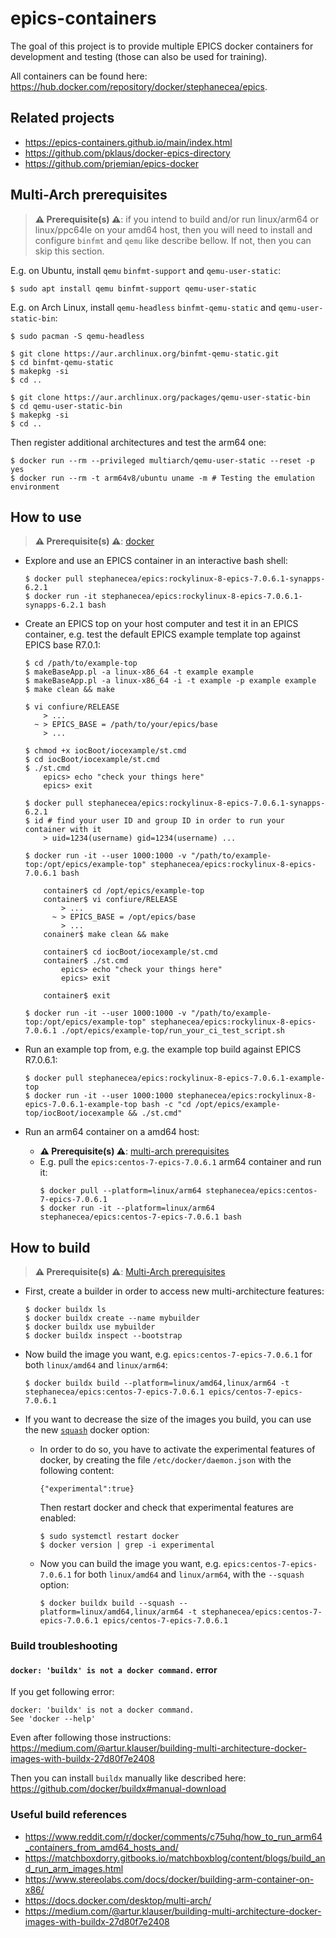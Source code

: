 # epics-containers

The goal of this project is to provide multiple EPICS docker containers for development and testing
(those can also be used for training).

All containers can be found here: <https://hub.docker.com/repository/docker/stephanecea/epics>.

## Related projects

- <https://epics-containers.github.io/main/index.html>
- <https://github.com/pklaus/docker-epics-directory>
- <https://github.com/prjemian/epics-docker>

## Multi-Arch prerequisites

> **⚠️ Prerequisite(s) ⚠️**: if you intend to build and/or run linux/arm64 or linux/ppc64le on your
> amd64 host, then you will need to install and configure `binfmt` and `qemu` like describe bellow.
> If not, then you can skip this section.

E.g. on Ubuntu, install `qemu` `binfmt-support` and `qemu-user-static`:
```console
$ sudo apt install qemu binfmt-support qemu-user-static
```

E.g. on Arch Linux, install `qemu-headless` `binfmt-qemu-static` and `qemu-user-static-bin`:
```console
$ sudo pacman -S qemu-headless

$ git clone https://aur.archlinux.org/binfmt-qemu-static.git
$ cd binfmt-qemu-static
$ makepkg -si
$ cd ..

$ git clone https://aur.archlinux.org/packages/qemu-user-static-bin
$ cd qemu-user-static-bin
$ makepkg -si
$ cd ..
```

Then register additional architectures and test the arm64 one:
```console
$ docker run --rm --privileged multiarch/qemu-user-static --reset -p yes
$ docker run --rm -t arm64v8/ubuntu uname -m # Testing the emulation environment
```

## How to use

> **⚠️ Prerequisite(s) ⚠️**: [docker](https://docs.docker.com/get-started/overview/)

- Explore and use an EPICS container in an interactive bash shell:
    ```console
    $ docker pull stephanecea/epics:rockylinux-8-epics-7.0.6.1-synapps-6.2.1
    $ docker run -it stephanecea/epics:rockylinux-8-epics-7.0.6.1-synapps-6.2.1 bash
    ```

- Create an EPICS top on your host computer and test it in an EPICS container, e.g. test the
  default EPICS example template top against EPICS base R7.0.1:
    ```console
    $ cd /path/to/example-top
    $ makeBaseApp.pl -a linux-x86_64 -t example example
    $ makeBaseApp.pl -a linux-x86_64 -i -t example -p example example
    $ make clean && make

    $ vi confiure/RELEASE
        > ...
      ~ > EPICS_BASE = /path/to/your/epics/base
        > ...

    $ chmod +x iocBoot/iocexample/st.cmd
    $ cd iocBoot/iocexample/st.cmd
    $ ./st.cmd
        epics> echo "check your things here"
        epics> exit

    $ docker pull stephanecea/epics:rockylinux-8-epics-7.0.6.1-synapps-6.2.1
    $ id # find your user ID and group ID in order to run your container with it
        > uid=1234(username) gid=1234(username) ...

    $ docker run -it --user 1000:1000 -v "/path/to/example-top:/opt/epics/example-top" stephanecea/epics:rockylinux-8-epics-7.0.6.1 bash

        container$ cd /opt/epics/example-top
        container$ vi confiure/RELEASE
            > ...
          ~ > EPICS_BASE = /opt/epics/base
            > ...
        conainer$ make clean && make

        container$ cd iocBoot/iocexample/st.cmd
        container$ ./st.cmd
            epics> echo "check your things here"
            epics> exit

        container$ exit

    $ docker run -it --user 1000:1000 -v "/path/to/example-top:/opt/epics/example-top" stephanecea/epics:rockylinux-8-epics-7.0.6.1 ./opt/epics/example-top/run_your_ci_test_script.sh
    ```

- Run an example top from, e.g. the example top build against EPICS R7.0.6.1:
    ```console
    $ docker pull stephanecea/epics:rockylinux-8-epics-7.0.6.1-example-top
    $ docker run -it --user 1000:1000 stephanecea/epics:rockylinux-8-epics-7.0.6.1-example-top bash -c "cd /opt/epics/example-top/iocBoot/iocexample && ./st.cmd"
    ```

- Run an arm64 container on a amd64 host:
    - **⚠️ Prerequisite(s) ⚠️**: [multi-arch prerequisites](#multi-arch-prerequisites)
    - E.g. pull the `epics:centos-7-epics-7.0.6.1` arm64 container and run it:
        ```console
        $ docker pull --platform=linux/arm64 stephanecea/epics:centos-7-epics-7.0.6.1
        $ docker run -it --platform=linux/arm64 stephanecea/epics:centos-7-epics-7.0.6.1 bash
        ```

## How to build

> **⚠️ Prerequisite(s) ⚠️**: [Multi-Arch prerequisites](#multi-arch-prerequisites)

- First, create a builder in order to access new multi-architecture features:
    ```console
    $ docker buildx ls
    $ docker buildx create --name mybuilder
    $ docker buildx use mybuilder
    $ docker buildx inspect --bootstrap
    ```

- Now build the image you want, e.g. `epics:centos-7-epics-7.0.6.1` for both `linux/amd64` and
  `linux/arm64`:
    ```console
    $ docker buildx build --platform=linux/amd64,linux/arm64 -t stephanecea/epics:centos-7-epics-7.0.6.1 epics/centos-7-epics-7.0.6.1
    ```

- If you want to decrease the size of the images you build, you can use the new
  [`squash`](https://stackoverflow.com/questions/41764336/how-does-the-new-docker-squash-work)
  docker option:
    - In order to do so, you have to activate the experimental features of docker, by creating the
      file `/etc/docker/daemon.json` with the following content:
        ```console
        {"experimental":true}
        ```
        Then restart docker and check that experimental features are enabled:
        ```console
        $ sudo systemctl restart docker
        $ docker version | grep -i experimental
        ```
    - Now you can build the image you want, e.g. `epics:centos-7-epics-7.0.6.1` for both
      `linux/amd64` and `linux/arm64`, with the `--squash` option:
        ```console
        $ docker buildx build --squash --platform=linux/amd64,linux/arm64 -t stephanecea/epics:centos-7-epics-7.0.6.1 epics/centos-7-epics-7.0.6.1
        ```

### Build troubleshooting

#### `docker: 'buildx' is not a docker command.` error

If you get following error:
```console
docker: 'buildx' is not a docker command.
See 'docker --help'
```

Even after following those instructions:
<https://medium.com/@artur.klauser/building-multi-architecture-docker-images-with-buildx-27d80f7e2408>

Then you can install `buildx` manually like described here:
<https://github.com/docker/buildx#manual-download>

### Useful build references

- <https://www.reddit.com/r/docker/comments/c75uhq/how_to_run_arm64_containers_from_amd64_hosts_and/>
- <https://matchboxdorry.gitbooks.io/matchboxblog/content/blogs/build_and_run_arm_images.html>
- <https://www.stereolabs.com/docs/docker/building-arm-container-on-x86/>
- <https://docs.docker.com/desktop/multi-arch/>
- <https://medium.com/@artur.klauser/building-multi-architecture-docker-images-with-buildx-27d80f7e2408>

